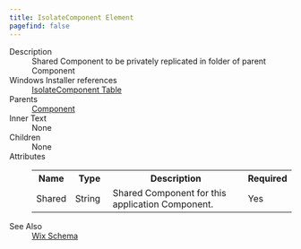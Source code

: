 ```yaml
---
title: IsolateComponent Element
pagefind: false
---
```

<dl>
  <dt>Description</dt>
  <dd>                 Shared Component to be privately replicated in folder of parent Component             </dd>
  <dt>Windows Installer references</dt>
  <dd>
    <a href="http://msdn.microsoft.com/library/aa369730.aspx" target="_blank">IsolateComponent Table</a>
  </dd>
  <dt>Parents</dt>
  <dd>
    <a href="../component/">Component</a>
  </dd>
  <dt>Inner Text</dt>
  <dd>None</dd>
  <dt>Children</dt>
  <dd>None</dd>
  <dt>Attributes</dt>
  <dd>
    <table cellspacing="0" cellpadding="0" class="schema">
      <tr>
        <th width="15%">Name</th>
        <th width="15%">Type</th>
        <th width="65%">Description</th>
        <th width="15%">Required</th>
      </tr>
      <tr>
        <td>Shared</td>
        <td>String</td>
        <td>Shared Component for this application Component.</td>
        <td>Yes</td>
      </tr>
    </table>
  </dd>
  <dt>See Also</dt>
  <dd>
    <a href="../">Wix Schema</a>
  </dd>
</dl>
